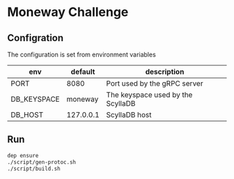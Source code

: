 # Moneway Challenge

## Configration
The configuration is set from environment variables

| env  |  default  |  description  | 
|---|---|---|
| PORT  |  8080  |  Port used by the gRPC server  |
| DB_KEYSPACE  | moneway |  The keyspace used by the ScyllaDB  |
| DB_HOST | 127.0.0.1 |  ScyllaDB host  |


## Run
```bash
dep ensure
./script/gen-protoc.sh
./script/build.sh
```